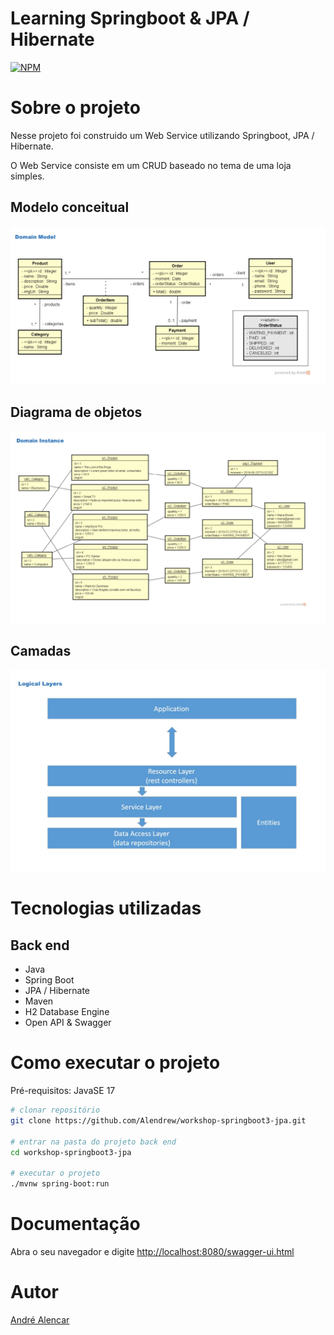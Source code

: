 # Learning Springboot & JPA / Hibernate 
[![NPM](https://img.shields.io/npm/l/react)](https://github.com/Alendrew/workshop-springboot3-jpa/tree/main) 

# Sobre o projeto
Nesse projeto foi construido um Web Service utilizando Springboot, JPA / Hibernate.

O Web Service consiste em um CRUD baseado no tema de uma loja simples.

## Modelo conceitual
![Modelo Conceitual](https://github.com/Alendrew/Learning-Springboot-JPA-Hibernate/blob/main/assets/Domain_Model.png)

## Diagrama de objetos
![Modelo Conceitual](https://github.com/Alendrew/Learning-Springboot-JPA-Hibernate/blob/main/assets/Domain_Instance.png)

## Camadas
![Modelo Conceitual](https://github.com/Alendrew/Learning-Springboot-JPA-Hibernate/blob/main/assets/Logical_Layer.png)

# Tecnologias utilizadas
## Back end
- Java
- Spring Boot
- JPA / Hibernate
- Maven
- H2 Database Engine
- Open API & Swagger

# Como executar o projeto
 
Pré-requisitos: JavaSE 17

```bash
# clonar repositório
git clone https://github.com/Alendrew/workshop-springboot3-jpa.git

# entrar na pasta do projeto back end
cd workshop-springboot3-jpa

# executar o projeto
./mvnw spring-boot:run
```

# Documentação

Abra o seu navegador e digite [http://localhost:8080/swagger-ui.html](localhost:8080/swagger-ui.html)

# Autor

[André Alencar](https://www.linkedin.com/in/dev-alencar/)

